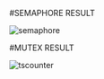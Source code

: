 #SEMAPHORE RESULT

![semaphore](https://user-images.githubusercontent.com/84624932/121785928-b6d97f80-cbf7-11eb-9d43-509df45e59cf.png)

#MUTEX RESULT

![tscounter](https://user-images.githubusercontent.com/84624932/121785933-bb9e3380-cbf7-11eb-9209-d28b417f7baa.png)

